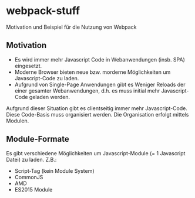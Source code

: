 # webpack-stuff
Motivation und Beispiel für die Nutzung von Webpack

## Motivation
* Es wird immer mehr Javascript Code in Webanwendungen (insb. SPA) eingesetzt.
* Moderne Browser bieten neue bzw. morderne Möglichkeiten um Javascript-Code zu laden.
* Aufgrund von Single-Page Anwendungen gibt es Weniger Reloads der einer gesamter Webanwendungen, d.h. es muss initial mehr Javascript-Code geladen werden.

Aufgrund dieser Situation gibt es clientseitig immer mehr Javascript-Code. Diese Code-Basis muss organisiert werden. Die Organisation erfolgt mittels Modulen.

## Module-Formate
Es gibt verschiedene Möglichkeiten um Javascript-Module (= 1 Javascript Datei) zu laden. Z.B.:
* Script-Tag (kein Module System)
* CommonJS
* AMD
* ES2015 Module



